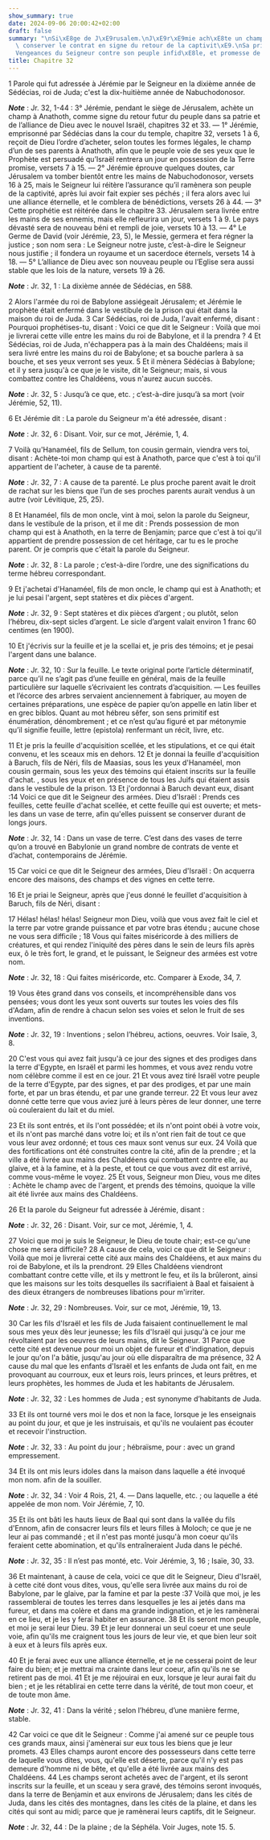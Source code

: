 ```yaml
---
show_summary: true
date: 2024-09-06 20:00:42+02:00
draft: false
summary: "\nSi\xE8ge de J\xE9rusalem.\nJ\xE9r\xE9mie ach\xE8te un champ dont il fait\
  \ conserver le contrat en signe du retour de la captivit\xE9.\nSa pri\xE8re au Seigneur.\n\
  Vengeances du Seigneur contre son peuple infid\xE8le, et promesse de le r\xE9tablir.\n"
title: Chapitre 32
---
```





1 Parole qui fut adressée à Jérémie par le Seigneur en la dixième année de Sédécias, roi de Juda; c'est la dix-huitième année de Nabuchodonosor.

***Note*** :  Jr. 32, 1-44 : 3° Jérémie, pendant le siège de Jérusalem, achète un champ à Anathoth, comme signe du retour futur du peuple dans sa patrie et de l’alliance de Dieu avec le nouvel Israël, chapitres 32 et 33. ― 1° Jérémie, emprisonné par Sédécias dans la cour du temple, chapitre 32, versets 1 à 6, reçoit de Dieu l’ordre d’acheter, selon toutes les formes légales, le champ d’un de ses parents à Anathoth, afin que le peuple voie de ses yeux que le Prophète est persuadé qu’Israël rentrera un jour en possession de la Terre promise, versets 7 à 15. ― 2° Jérémie éprouve quelques doutes, car Jérusalem va tomber bientôt entre les mains de Nabuchodonosor, versets 16 à 25, mais le Seigneur lui réitère l’assurance qu’il ramènera son peuple de la captivité, après lui avoir fait expier ses péchés ; il fera alors avec lui une alliance éternelle, et le comblera de bénédictions, versets 26 à 44. ― 3° Cette prophétie est réitérée dans le chapitre 33. Jérusalem sera livrée entre les mains de ses ennemis, mais elle
refleurira un jour, versets 1 à 9. Le pays dévasté sera de nouveau béni et rempli de joie, versets 10 à 13. ― 4° Le Germe de David (voir Jérémie, 23, 5), le Messie, germera et fera régner la justice ; son nom sera : Le Seigneur notre juste, c’est-à-dire le Seigneur nous justifie ; il fondera un royaume et un sacerdoce éternels, versets 14 à 18. ― 5° L’alliance de Dieu avec son nouveau peuple ou l’Eglise sera aussi stable que les lois de la nature, versets 19 à 26.

***Note*** :  Jr. 32, 1 : La dixième année de Sédécias, en 588.


2 Alors l'armée du roi de Babylone assiégeait Jérusalem; et Jérémie le prophète était enfermé dans le vestibule de la prison qui était dans la maison du roi de Juda. 3 Car Sédécias, roi de Juda, l'avait enfermé, disant : Pourquoi prophétises-tu, disant : Voici ce que dit le Seigneur : Voilà que moi je livrerai cette ville entre les mains du roi de Babylone, et il la prendra ? 4 Et Sédécias, roi de Juda, n'échappera pas à la main des Chaldéens; mais il sera livré entre les mains du roi de Babylone; et sa bouche parlera à sa bouche, et ses yeux verront ses yeux. 5 Et il mènera Sédécias à Babylone; et il y sera jusqu'à ce que je le visite, dit le Seigneur; mais, si vous combattez contre les Chaldéens, vous n'aurez aucun succès.

***Note*** :  Jr. 32, 5 : Jusqu’à ce que, etc. ; c’est-à-dire jusqu’à sa mort (voir Jérémie, 52, 11).


6 Et Jérémie dit : La parole du Seigneur m'a été adressée, disant :

***Note*** :  Jr. 32, 6 : Disant. Voir, sur ce mot, Jérémie, 1, 4.

7 Voilà qu'Hanaméel, fils de Sellum, ton cousin germain, viendra vers toi, disant : Achète-toi mon champ qui est à Anathoth, parce que c'est à toi qu'il appartient de l'acheter, à cause de ta parenté.

***Note*** :  Jr. 32, 7 : A cause de ta parenté. Le plus proche parent avait le droit de rachat sur les biens que l’un de ses proches parents aurait vendus à un autre (voir Lévitique, 25, 25).

8 Et Hanaméel, fils de mon oncle, vint à moi, selon la parole du Seigneur, dans le vestibule de la prison, et il me dit : Prends possession de mon champ qui est à Anathoth, en la terre de Benjamin; parce que c'est à toi qu'il appartient de prendre possession de cet héritage, car tu es le proche parent. Or je compris que c'était la parole du Seigneur.

***Note*** :  Jr. 32, 8 : La parole ; c’est-à-dire l’ordre, une des significations du terme hébreu correspondant.

9 Et j'achetai d'Hanaméel, fils de mon oncle, le champ qui est à Anathoth; et je lui pesai l'argent, sept statères et dix pièces d'argent.

***Note*** :  Jr. 32, 9 : Sept statères et dix pièces d’argent ; ou plutôt, selon l’hébreu, dix-sept sicles d’argent. Le sicle d’argent valait environ 1 franc 60 centimes (en 1900).

10 Et j'écrivis sur la feuille et je la scellai et, je pris des témoins; et je pesai l'argent dans une balance.

***Note*** :  Jr. 32, 10 : Sur la feuille. Le texte original porte l’article déterminatif, parce qu’il ne s’agit pas d’une feuille en général, mais de la feuille particulière sur laquelle s’écrivaient les contrats d’acquisition. ― Les feuilles et l’écorce des arbres servaient anciennement à fabriquer, au moyen de certaines préparations, une espèce de papier qu’on appelle en latin liber et en grec biblos. Quant au mot hébreu sêfer, son sens primitif est énumération, dénombrement ; et ce n’est qu’au figuré et par métonymie qu’il signifie feuille, lettre (epistola) renfermant un récit, livre, etc.

11 Et je pris la feuille d'acquisition scellée, et les stipulations, et ce qui était convenu, et les sceaux mis en dehors. 12 Et je donnai la feuille d'acquisition à Baruch, fils de Néri, fils de Maasias, sous les yeux d'Hanaméel, mon cousin germain, sous les yeux des témoins qui étaient inscrits sur la feuille d'achat. , sous les yeux et en présence de tous les Juifs qui étaient assis dans le vestibule de la prison. 13 Et j'ordonnai à Baruch devant eux, disant :14 Voici ce que dit le Seigneur des armées. Dieu d'Israël : Prends ces feuilles, cette feuille d'achat scellée, et cette feuille qui est ouverte; et mets-les dans un vase de terre, afin qu'elles puissent se conserver durant de longs jours.

***Note*** :  Jr. 32, 14 : Dans un vase de terre. C’est dans des vases de terre qu’on a trouvé en Babylonie un grand nombre de contrats de vente et d’achat, contemporains de Jérémie.

15 Car voici ce que dit le Seigneur des armées, Dieu d'Israël : On acquerra encore des maisons, des champs et des vignes en cette terre.


16 Et je priai le Seigneur, après que j'eus donné le feuillet d'acquisition à Baruch, fils de Néri, disant :


17 Hélas! hélas! hélas! Seigneur mon Dieu, voilà que vous avez fait le ciel et la terre par votre grande puissance et par votre bras étendu ; aucune chose ne vous sera difficile ; 18 Vous qui faites miséricorde à des milliers de créatures, et qui rendez l'iniquité des pères dans le sein de leurs fils après eux, ô le très fort, le grand, et le puissant, le Seigneur des armées est votre nom.

***Note*** :  Jr. 32, 18 : Qui faites miséricorde, etc. Comparer à Exode, 34, 7.

19 Vous êtes grand dans vos conseils, et incompréhensible dans vos pensées; vous dont les yeux sont ouverts sur toutes les voies des fils d'Adam, afin de rendre à chacun selon ses voies et selon le fruit de ses inventions.

***Note*** :  Jr. 32, 19 : Inventions ; selon l’hébreu, actions, oeuvres. Voir Isaïe, 3, 8.


20 C'est vous qui avez fait jusqu'à ce jour des signes et des prodiges dans la terre d'Egypte, en Israël et parmi les hommes, et vous avez rendu votre nom célèbre comme il est en ce jour. 21 Et vous avez tiré Israël votre peuple de la terre d'Egypte, par des signes, et par des prodiges, et par une main forte, et par un bras étendu, et par une grande terreur. 22 Et vous leur avez donné cette terre que vous aviez juré à leurs pères de leur donner, une terre où couleraient du lait et du miel.


23 Et ils sont entrés, et ils l'ont possédée; et ils n'ont point obéi à votre voix, et ils n'ont pas marché dans votre loi; et ils n'ont rien fait de tout ce que vous leur avez ordonné; et tous ces maux sont venus sur eux. 24 Voilà que des fortifications ont été construites contre la cité, afin de la prendre ; et la ville a été livrée aux mains des Chaldéens qui combattent contre elle, au glaive, et à la famine, et à la peste, et tout ce que vous avez dit est arrivé, comme vous-même le voyez. 25 Et vous, Seigneur mon Dieu, vous me dites : Achète le champ avec de l'argent, et prends des témoins, quoique la ville ait été livrée aux mains des Chaldéens.


26 Et la parole du Seigneur fut adressée à Jérémie, disant :

***Note*** :  Jr. 32, 26 : Disant. Voir, sur ce mot, Jérémie, 1, 4.


27 Voici que moi je suis le Seigneur, le Dieu de toute chair; est-ce qu'une chose me sera difficile? 28 A cause de cela, voici ce que dit le Seigneur : Voilà que moi je livrerai cette cité aux mains des Chaldéens, et aux mains du roi de Babylone, et ils la prendront. 29 Elles Chaldéens viendront combattant contre cette ville, et ils y mettront le feu, et ils la brûleront, ainsi que les maisons sur les toits desquelles ils sacrifiaient à Baal et faisaient à des dieux étrangers de nombreuses libations pour m'irriter.

***Note*** :  Jr. 32, 29 : Nombreuses. Voir, sur ce mot, Jérémie, 19, 13.


30 Car les fils d'Israël et les fils de Juda faisaient continuellement le mal sous mes yeux dès leur jeunesse; les fils d'Israël qui jusqu'à ce jour me révoltaient par les oeuvres de leurs mains, dit le Seigneur. 31 Parce que cette cité est devenue pour moi un objet de fureur et d'indignation, depuis le jour qu'on l'a bâtie, jusqu'au jour où elle disparaîtra de ma présence, 32 A cause du mal que les enfants d'Israël et les enfants de Juda ont fait, en me provoquant au courroux, eux et leurs rois, leurs princes, et leurs prêtres, et leurs prophètes, les hommes de Juda et les habitants de Jérusalem.

***Note*** :  Jr. 32, 32 : Les hommes de Juda ; est synonyme d’habitants de Juda.


33 Et ils ont tourné vers moi le dos et non la face, lorsque je les enseignais au point du jour, et que je les instruisais, et qu'ils ne voulaient pas écouter et recevoir l'instruction.

***Note*** :  Jr. 32, 33 : Au point du jour ; hébraïsme, pour : avec un grand empressement.

34 Et ils ont mis leurs idoles dans la maison dans laquelle a été invoqué mon nom. afin de la souiller.

***Note*** :  Jr. 32, 34 : Voir 4 Rois, 21, 4. ― Dans laquelle, etc. ; ou laquelle a été appelée de mon nom. Voir Jérémie, 7, 10.

35 Et ils ont bâti les hauts lieux de Baal qui sont dans la vallée du fils d'Ennom, afin de consacrer leurs fils et leurs filles à Moloch; ce que je ne leur ai pas commandé ; et il n'est pas monté jusqu'à mon coeur qu'ils feraient cette abomination, et qu'ils entraîneraient Juda dans le péché.

***Note*** :  Jr. 32, 35 : Il n’est pas monté, etc. Voir Jérémie, 3, 16 ; Isaïe, 30, 33.


36 Et maintenant, à cause de cela, voici ce que dit le Seigneur, Dieu d'Israël, à cette cité dont vous dites, vous, qu'elle sera livrée aux mains du roi de Babylone, par le glaive, par la famine et par la peste :37 Voilà que moi, je les rassemblerai de toutes les terres dans lesquelles je les ai jetés dans ma fureur, et dans ma colère et dans ma grande indignation, et je les ramènerai en ce lieu, et je les y ferai habiter en assurance. 38 Et ils seront mon peuple, et moi je serai leur Dieu. 39 Et je leur donnerai un seul coeur et une seule voie, afin qu'ils me craignent tous les jours de leur vie, et que bien leur soit à eux et à leurs fils après eux.


40 Et je ferai avec eux une alliance éternelle, et je ne cesserai point de leur faire du bien; et je mettrai ma crainte dans leur coeur, afin qu'ils ne se retirent pas de moi. 41 Et je me réjouirai en eux, lorsque je leur aurai fait du bien ; et je les rétablirai en cette terre dans la vérité, de tout mon coeur, et de toute mon âme.

***Note*** :  Jr. 32, 41 : Dans la vérité ; selon l’hébreu, d’une manière ferme, stable.


42 Car voici ce que dit le Seigneur : Comme j'ai amené sur ce peuple tous ces grands maux, ainsi j'amènerai sur eux tous les biens que je leur promets. 43 Elles champs auront encore des possesseurs dans cette terre de laquelle vous dites, vous, qu'elle est déserte, parce qu'il n'y est pas demeure d'homme ni de bête, et qu'elle a été livrée aux mains des Chaldéens. 44 Les champs seront achetés avec de l'argent, et ils seront inscrits sur la feuille, et un sceau y sera gravé, des témoins seront invoqués, dans la terre de Benjamin et aux environs de Jérusalem; dans les cités de Juda, dans les cités des montagnes, dans les cités de la plaine, et dans les cités qui sont au midi; parce que je ramènerai leurs captifs, dit le Seigneur.

***Note*** :  Jr. 32, 44 : De la plaine ; de la Séphéla. Voir Juges, note 15. 5.

